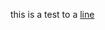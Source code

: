 this is a test to a [line](https://github.com/nsamarakkody/ChromeBrowserEnterprise/blob/main/postman/Chrome%20Policy%20API.postman_collection.json#L18)
